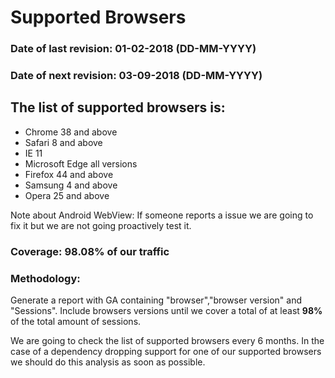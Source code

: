 # Supported Browsers

### **Date of last revision:** 01-02-2018 (DD-MM-YYYY)
### **Date of next revision:** 03-09-2018 (DD-MM-YYYY)

## The list of supported browsers is:

* Chrome 38 and above
* Safari 8 and above
* IE 11
* Microsoft Edge all versions
* Firefox 44 and above
* Samsung 4 and above
* Opera 25 and above

Note about Android WebView: If someone reports a issue we are going to fix it but we are not going proactively test it.

### Coverage: 98.08% of our traffic

### Methodology:

Generate a report with GA containing "browser","browser version" and "Sessions".
Include browsers versions until we cover a total of at least **98%** of the total amount of sessions.

We are going to check the list of supported browsers every 6 months. In the case of a dependency dropping support for 
one of our supported browsers we should do this analysis as soon as possible.  
 


 